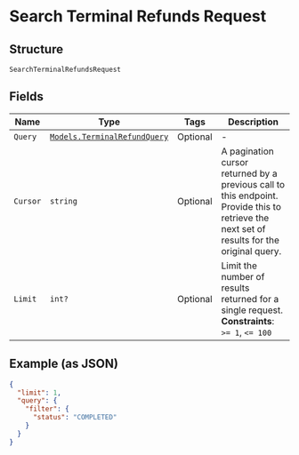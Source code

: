 
# Search Terminal Refunds Request

## Structure

`SearchTerminalRefundsRequest`

## Fields

| Name | Type | Tags | Description |
|  --- | --- | --- | --- |
| `Query` | [`Models.TerminalRefundQuery`](/doc/models/terminal-refund-query.md) | Optional | - |
| `Cursor` | `string` | Optional | A pagination cursor returned by a previous call to this endpoint.<br>Provide this to retrieve the next set of results for the original query. |
| `Limit` | `int?` | Optional | Limit the number of results returned for a single request.<br>**Constraints**: `>= 1`, `<= 100` |

## Example (as JSON)

```json
{
  "limit": 1,
  "query": {
    "filter": {
      "status": "COMPLETED"
    }
  }
}
```

